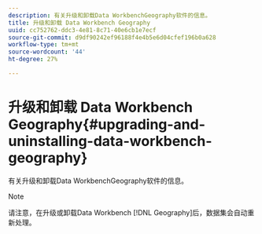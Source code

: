 ```yaml
---
description: 有关升级和卸载Data WorkbenchGeography软件的信息。
title: 升级和卸载 Data Workbench Geography
uuid: cc752762-ddc3-4e81-8c71-40e6cb1e7ecf
source-git-commit: d9df90242ef96188f4e4b5e6d04cfef196b0a628
workflow-type: tm+mt
source-wordcount: '44'
ht-degree: 27%

---
```



# 升级和卸载 Data Workbench Geography{#upgrading-and-uninstalling-data-workbench-geography}

有关升级和卸载Data WorkbenchGeography软件的信息。

>[!NOTE]
>
>请注意，在升级或卸载Data Workbench [!DNL Geography]后，数据集会自动重新处理。

